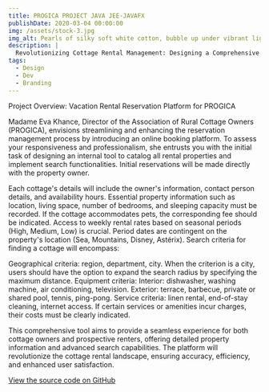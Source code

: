 ```yaml
---
title: PROGICA PROJECT JAVA JEE-JAVAFX
publishDate: 2020-03-04 00:00:00
img: /assets/stock-3.jpg
img_alt: Pearls of silky soft white cotton, bubble up under vibrant lighting
description: |
  Revolutionizing Cottage Rental Management: Designing a Comprehensive Internal Tool for PROGICA to Streamline Property Listings, Reservations, and Search Functionality.
tags:
  - Design
  - Dev
  - Branding
---
```



Project Overview: Vacation Rental Reservation Platform for PROGICA

Madame Eva Khance, Director of the Association of Rural Cottage Owners (PROGICA), envisions streamlining and enhancing the reservation management process by introducing an online booking platform. To assess your responsiveness and professionalism, she entrusts you with the initial task of designing an internal tool to catalog all rental properties and implement search functionalities. Initial reservations will be made directly with the property owner.

Each cottage's details will include the owner's information, contact person details, and availability hours.
Essential property information such as location, living space, number of bedrooms, and sleeping capacity must be recorded.
If the cottage accommodates pets, the corresponding fee should be indicated.
Access to weekly rental rates based on seasonal periods (High, Medium, Low) is crucial.
Period dates are contingent on the property's location (Sea, Mountains, Disney, Astérix).
Search criteria for finding a cottage will encompass:

Geographical criteria: region, department, city. When the criterion is a city, users should have the option to expand the search radius by specifying the maximum distance.
Equipment criteria:
Interior: dishwasher, washing machine, air conditioning, television.
Exterior: terrace, barbecue, private or shared pool, tennis, ping-pong.
Service criteria: linen rental, end-of-stay cleaning, internet access.
If certain services or amenities incur charges, their costs must be clearly indicated.

This comprehensive tool aims to provide a seamless experience for both cottage owners and prospective renters, offering detailed property information and advanced search capabilities. The platform will revolutionize the cottage rental landscape, ensuring accuracy, efficiency, and enhanced user satisfaction.

<p><a href="https://github.com/SlimChi/PROGICA-APIREST" target="_blank">View the source code on GitHub</a></p>

